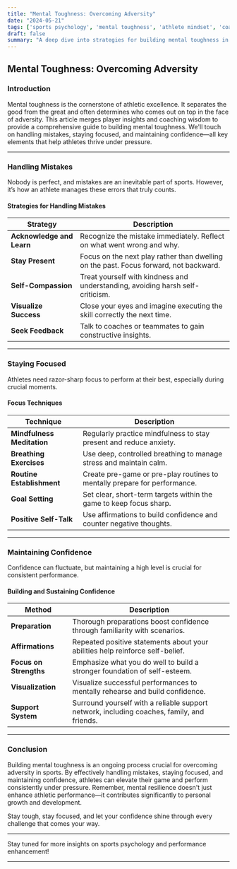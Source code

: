 ```yaml
---
title: "Mental Toughness: Overcoming Adversity"
date: "2024-05-21"
tags: ['sports psychology', 'mental toughness', 'athlete mindset', 'coaching strategies', 'performance enhancement']
draft: false
summary: "A deep dive into strategies for building mental toughness in athletes, focusing on handling mistakes, staying focused, and maintaining confidence."
---
```


## Mental Toughness: Overcoming Adversity

### Introduction

Mental toughness is the cornerstone of athletic excellence. It separates the good from the great and often determines who comes out on top in the face of adversity. This article merges player insights and coaching wisdom to provide a comprehensive guide to building mental toughness. We'll touch on handling mistakes, staying focused, and maintaining confidence—all key elements that help athletes thrive under pressure.

---

### Handling Mistakes

Nobody is perfect, and mistakes are an inevitable part of sports. However, it’s how an athlete manages these errors that truly counts.

#### Strategies for Handling Mistakes

| Strategy                | Description                                                                                       |
|-------------------------|---------------------------------------------------------------------------------------------------|
| **Acknowledge and Learn**       | Recognize the mistake immediately. Reflect on what went wrong and why.                      |
| **Stay Present**        | Focus on the next play rather than dwelling on the past. Focus forward, not backward.              |
| **Self-Compassion**     | Treat yourself with kindness and understanding, avoiding harsh self-criticism.                     |
| **Visualize Success**   | Close your eyes and imagine executing the skill correctly the next time.                             |
| **Seek Feedback**       | Talk to coaches or teammates to gain constructive insights.                                          |

---

### Staying Focused

Athletes need razor-sharp focus to perform at their best, especially during crucial moments.

#### Focus Techniques

| Technique              | Description                                                                                           |
|------------------------|-------------------------------------------------------------------------------------------------------|
| **Mindfulness Meditation**     | Regularly practice mindfulness to stay present and reduce anxiety.                              |
| **Breathing Exercises**        | Use deep, controlled breathing to manage stress and maintain calm.                               |
| **Routine Establishment**      | Create pre-game or pre-play routines to mentally prepare for performance.                        |
| **Goal Setting**               | Set clear, short-term targets within the game to keep focus sharp.                              |
| **Positive Self-Talk**         | Use affirmations to build confidence and counter negative thoughts.                             |

---

### Maintaining Confidence

Confidence can fluctuate, but maintaining a high level is crucial for consistent performance.

#### Building and Sustaining Confidence

| Method                  | Description                                                                                           |
|-------------------------|-------------------------------------------------------------------------------------------------------|
| **Preparation**         | Thorough preparations boost confidence through familiarity with scenarios.                            |
| **Affirmations**        | Repeated positive statements about your abilities help reinforce self-belief.                            |
| **Focus on Strengths**  | Emphasize what you do well to build a stronger foundation of self-esteem.                               |
| **Visualization**       | Visualize successful performances to mentally rehearse and build confidence.                            |
| **Support System**      | Surround yourself with a reliable support network, including coaches, family, and friends.              |

---

### Conclusion

Building mental toughness is an ongoing process crucial for overcoming adversity in sports. By effectively handling mistakes, staying focused, and maintaining confidence, athletes can elevate their game and perform consistently under pressure. Remember, mental resilience doesn't just enhance athletic performance—it contributes significantly to personal growth and development.

Stay tough, stay focused, and let your confidence shine through every challenge that comes your way.

---

Stay tuned for more insights on sports psychology and performance enhancement!

---
